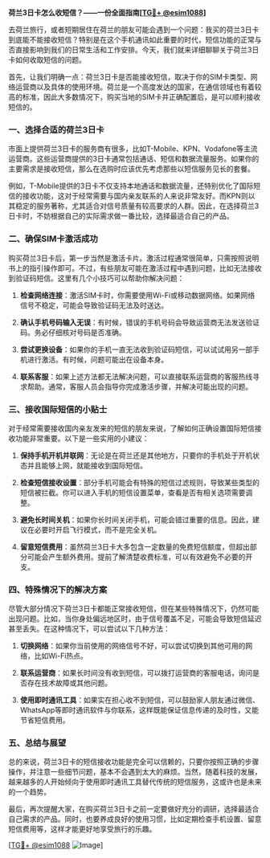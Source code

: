 **荷兰3日卡怎么收短信？——一份全面指南[[TG💪+ @esim1088](https://t.me/s/esim1088)]**

去荷兰旅行，或者短期居住在荷兰的朋友可能会遇到一个问题：我买的荷兰3日卡到底能不能接收短信？特别是在这个手机通讯如此重要的时代，短信功能的正常与否直接影响到我们的日常生活和工作安排。今天，我们就来详细聊聊关于荷兰3日卡如何收取短信的问题。

首先，让我们明确一点：荷兰3日卡是否能接收短信，取决于你的SIM卡类型、网络运营商以及具体的使用环境。荷兰是一个高度发达的国家，在通信领域也有着较高的标准，因此大多数情况下，购买当地的SIM卡并正确配置后，是可以顺利接收短信的。

### **一、选择合适的荷兰3日卡**

市面上提供荷兰3日卡的服务商有很多，比如T-Mobile、KPN、Vodafone等主流运营商。这些运营商提供的3日卡通常包括通话、短信和数据流量服务。如果你的主要需求是接收短信，那么在选购时应该优先考虑那些以短信服务见长的套餐。

例如，T-Mobile提供的3日卡不仅支持本地通话和数据流量，还特别优化了国际短信的接收功能，这对于经常需要与国内亲友联系的人来说非常友好。而KPN则以其稳定的服务著称，尤其适合对信号质量有较高要求的人群。因此，在选择荷兰3日卡时，不妨根据自己的实际需求做一番比较，选择最适合自己的产品。

### **二、确保SIM卡激活成功**

购买荷兰3日卡后，第一步当然是激活卡片。激活过程通常很简单，只需按照说明书上的指引操作即可。不过，有些朋友可能在激活过程中遇到问题，比如无法接收到验证码短信。这里有几个小技巧可以帮助你解决问题：

1. **检查网络连接**：激活SIM卡时，你需要使用Wi-Fi或移动数据网络。如果网络信号不稳定，可能会导致验证码无法及时送达。
   
2. **确认手机号码输入无误**：有时候，错误的手机号码会导致运营商无法发送验证码。务必仔细核对号码是否准确。

3. **尝试更换设备**：如果你的手机一直无法收到验证码短信，可以试试用另一部手机进行激活。有时候，问题可能出在设备本身。

4. **联系客服**：如果上述方法都无法解决问题，可以直接联系运营商的客服热线寻求帮助。通常，客服人员会指导你完成激活步骤，并解决可能出现的问题。

### **三、接收国际短信的小贴士**

对于经常需要接收国内亲友发来的短信的朋友来说，了解如何正确设置国际短信接收功能非常重要。以下是一些实用的小建议：

1. **保持手机开机并联网**：无论是在荷兰还是其他地方，只要你的手机处于开机状态并且能够上网，就能接收到国际短信。

2. **检查短信接收设置**：部分手机可能会有特殊的短信过滤规则，导致某些类型的短信被拦截。你可以进入手机的短信设置菜单，查看是否有相关选项需要调整。

3. **避免长时间关机**：如果你长时间关闭手机，可能会错过重要的信息。因此，建议在必要时开启飞行模式，而不是完全关机。

4. **留意短信费用**：虽然荷兰3日卡大多包含一定数量的免费短信额度，但超出部分可能会产生额外费用。提前了解清楚收费标准，可以有效避免不必要的开支。

### **四、特殊情况下的解决方案**

尽管大部分情况下荷兰3日卡都能正常接收短信，但在某些特殊情况下，仍然可能出现问题。比如，当你身处偏远地区时，由于信号覆盖不足，可能会导致短信延迟甚至丢失。在这种情况下，可以尝试以下几种方法：

1. **切换网络**：如果你当前使用的网络信号不好，可以尝试切换到其他可用的网络，比如Wi-Fi热点。

2. **联系运营商**：如果长时间没有收到短信，可以拨打运营商的客服电话，询问是否存在技术故障或其他问题。

3. **使用即时通讯工具**：如果实在担心收不到短信，可以鼓励家人朋友通过微信、WhatsApp等即时通讯软件与你联系，这样既能保证信息传递的及时性，又能节省短信费用。

### **五、总结与展望**

总的来说，荷兰3日卡的短信接收功能是完全可以信赖的，只要你按照正确的步骤操作，并注意一些细节问题，基本不会遇到太大的麻烦。当然，随着科技的发展，越来越多的人开始倾向于使用即时通讯工具替代传统的短信服务，这或许也是未来的一个趋势。

最后，再次提醒大家，在购买荷兰3日卡之前一定要做好充分的调研，选择最适合自己需求的产品。同时，也要养成良好的使用习惯，比如定期检查手机设置、留意短信费用等，这样才能更好地享受旅行的乐趣。

[[TG💪+ @esim1088](https://t.me/s/esim1088) ![Image](https://i.postimg.cc/4NQfJmqS/Snipaste-2025-05-13-00-14-12.png)]